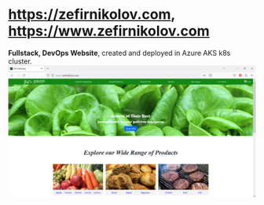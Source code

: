 # https://zefirnikolov.com, https://www.zefirnikolov.com

**Fullstack, DevOps Website**, created and deployed in Azure AKS k8s cluster.
![app](app.png)

